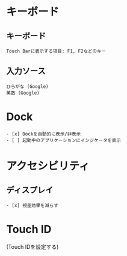 # キーボード

## キーボード

```
Touch Barに表示する項目: F1, F2などのキー
```

## 入力ソース

```
ひらがな (Google)
英数 (Google)
```

# Dock

```
- [x] Dockを自動的に表示/非表示
- [ ] 起動中のアプリケーションにインジケータを表示
```

# アクセシビリティ

## ディスプレイ

```
- [x] 視差効果を減らす
```

# Touch ID

(Touch IDを設定する)